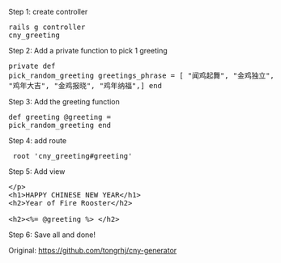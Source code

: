 Step 1: create controller 
<xmp>rails g controller cny_greeting</xmp>

Step 2: Add a private function to pick 1 greeting
<xmp>private 
     def pick_random_greeting
        greetings_phrase = [ "闻鸡起舞", "金鸡独立", "鸡年大吉",  "金鸡报晓", "鸡年纳福",]
     end</xmp>
     
Step 3: Add the greeting function
<xmp>def greeting
        @greeting = pick_random_greeting
    end</xmp>
    
Step 4: add route
  <xmp>
  root 'cny_greeting#greeting'</xmp>
  
Step 5: Add view
<xmp>
<h1>HAPPY CHINESE NEW YEAR</h1>
<h2>Year of Fire Rooster</h2>

<h2><%= @greeting %> </h2>
</xmp>
Step 6: Save all and done!



Original: https://github.com/tongrhj/cny-generator